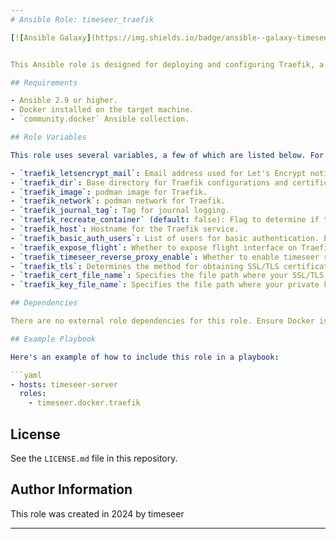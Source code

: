 ```yaml
---
# Ansible Role: timeseer_traefik

[![Ansible Galaxy](https://img.shields.io/badge/ansible--galaxy-timeseer_traefik-yellow.svg)](https://galaxy.ansible.com/user/timeseer_reverse_proxy)


This Ansible role is designed for deploying and configuring Traefik, a modern HTTP reverse proxy and load balancer, with a focus on integrating Let's Encrypt for SSL/TLS certificates. It includes tasks for checking prerequisites, preparing directories, templating configuration files, and running Traefik in a Docker container.

## Requirements

- Ansible 2.9 or higher.
- Docker installed on the target machine.
- `community.docker` Ansible collection.

## Role Variables

This role uses several variables, a few of which are listed below. For complete details, see `defaults/main.yml`:

- `traefik_letsencrypt_mail`: Email address used for Let's Encrypt notifications. This is a mandatory variable if you are using the ACME protocol
- `traefik_dir`: Base directory for Traefik configurations and certificates.
- `traefik_image`: podman image for Traefik.
- `traefik_network`: podman network for Traefik.
- `traefik_journal_tag`: Tag for journal logging.
- `traefik_recreate_container` (default: false): Flag to determine if the Traefik container should be recreated on playbook runs.
- `traefik_host`: Hostname for the Traefik service.
- `traefik_basic_auth_users`: List of users for basic authentication. Each entry should be in the format "username:hashedpassword".
- `traefik_expose_flight`: Whether to expose flight interface on Traefik.
- `traefik_timeseer_reverse_proxy_enable`: Whether to enable timeseer reverse proxy configuration in Traefik.
- `traefik_tls`: Determines the method for obtaining SSL/TLS certificates. Use ACME to automatically obtain certificates using the ACME protocol. Use certs if you prefer to use your own pre-existing certificates.
- `traefik_cert_file_name`: Specifies the file path where your SSL/TLS certificate is located. This is used when you choose to use your own certificates.
- `traefik_key_file_name`: Specifies the file path where your private key is located. This is necessary when using your own SSL/TLS certificates.

## Dependencies

There are no external role dependencies for this role. Ensure Docker is properly installed and configured on the target hosts.

## Example Playbook

Here's an example of how to include this role in a playbook:

```yaml
- hosts: timeseer-server
  roles:
    - timeseer.docker.traefik
```

## License

See the `LICENSE.md` file in this repository.

## Author Information

This role was created in 2024 by timeseer

---
```


